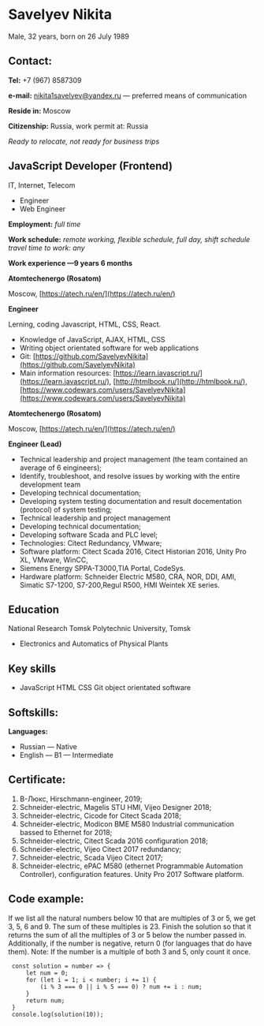 # Savelyev Nikita

Male, 32 years, born on 26 July 1989

## Contact:

**Tel:** +7 (967) 8587309

**e-mail:** [nikita1savelyev@yandex.ru](nikita1savelyev@yandex.ru) — preferred means of communication

**Reside in:** Moscow

**Citizenship:** Russia, work permit at: Russia

*Ready to relocate, not ready for business trips*

## JavaScript Developer (Frontend)

IT, Internet, Telecom

* Engineer
* Web Engineer

**Employment:** *full time*

**Work schedule:** *remote working, flexible schedule, full day, shift schedule
travel time to work: any*

**Work experience —9 years 6 months**

**Atomtechenergo (Rosatom)**

Moscow, [https://atech.ru/en/](https://atech.ru/en/)

**Engineer**

Lerning, coding Javascript, HTML, CSS, React.
   * Knowledge of JavaScript, AJAX, HTML, CSS
   * Writing object orientated software for web applications
   * Git: [https://github.com/SavelyevNikita](https://github.com/SavelyevNikita)
   * Main information resources: [https://learn.javascript.ru/](https://learn.javascript.ru/), [http://htmlbook.ru/](http://htmlbook.ru/), [https://www.codewars.com/users/SavelyevNikita](https://www.codewars.com/users/SavelyevNikita)

**Atomtechenergo (Rosatom)**

Moscow, [https://atech.ru/en/](https://atech.ru/en/)

**Engineer (Lead)**
   - Technical  leadership and project management (the team contained an average of 6 eingineers);
   - Identify, troubleshoot, and resolve issues by working with the entire development team
   - Developing technical documentation;
   - Developing system testing documentation and result docementation (protocol) of system testing;
   - Technical leadership and project management 
   - Developing technical documentation;
   - Developing software Scada and PLC level;
   - Technologies: Citect Redundancy, VMware;
   - Software platform: Citect Scada 2016, Citect Historian 2016, Unity Pro XL, VMware, WinCC, 
   - Siemens Energy SPPA-T3000,TIA Portal, CodeSys.
   - Hardware platform: Schneider Electric M580, CRA, NOR, DDI, AMI, Simatic S7-1200, S7-200,Regul R500, HMI Weintek XE series.

## Education

National Research Tomsk Polytechnic University, Tomsk
  * Electronics and Automatics of Physical Plants

## Key skills
  * JavaScript  HTML  CSS  Git  object orientated software

## Softskills:

**Languages:**
    
* Russian — Native
* English — B1 — Intermediate

## Certificate:
1. В-Люкс, Hirschmann-engineer, 2019;
2. Schneider-electric,  Magelis STU HMI, Vijeo Designer 2018;
3. Schneider-electric,  Cicode for Citect Scada 2018;
4. Schneider-electric, Modicon BME M580 Industrial communication bassed to Ethernet for 2018;
5. Schneider-electric, Citect Scada 2016 configuration 2018;
6. Schneider-electric, Vijeo Citect 2017 redundancy;
7. Schneider-electric, Scada Vijeo Citect 2017;
8. Schneider-electric, ePAC M580 (ethernet Programmable Automation Controller), configuration features. Unity Pro 2017 Software platform.

## Code example:

If we list all the natural numbers below 10 that are multiples of 3 or 5, we get 3, 5, 6 and 9. The sum of these multiples is 23.
Finish the solution so that it returns the sum of all the multiples of 3 or 5 below the number passed in. Additionally, if the number is negative, return 0 (for languages that do have them).
Note: If the number is a multiple of both 3 and 5, only count it once.


```
 const solution = number => {
     let num = 0;
     for (let i = 1; i < number; i += 1) {
         (i % 3 === 0 || i % 5 === 0) ? num += i : num;
     }
     return num;
 }
 console.log(solution(10));
 ```
 